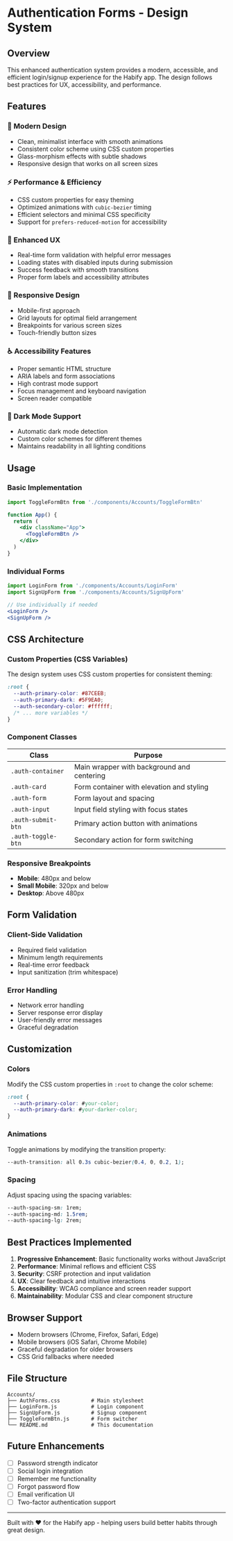 # Authentication Forms - Design System

## Overview

This enhanced authentication system provides a modern, accessible, and efficient login/signup experience for the Habify app. The design follows best practices for UX, accessibility, and performance.

## Features

### 🎨 Modern Design
- Clean, minimalist interface with smooth animations
- Consistent color scheme using CSS custom properties
- Glass-morphism effects with subtle shadows
- Responsive design that works on all screen sizes

### ⚡ Performance & Efficiency
- CSS custom properties for easy theming
- Optimized animations with `cubic-bezier` timing
- Efficient selectors and minimal CSS specificity
- Support for `prefers-reduced-motion` for accessibility

### 🔐 Enhanced UX
- Real-time form validation with helpful error messages
- Loading states with disabled inputs during submission
- Success feedback with smooth transitions
- Proper form labels and accessibility attributes

### 📱 Responsive Design
- Mobile-first approach
- Grid layouts for optimal field arrangement
- Breakpoints for various screen sizes
- Touch-friendly button sizes

### ♿ Accessibility Features
- Proper semantic HTML structure
- ARIA labels and form associations
- High contrast mode support
- Focus management and keyboard navigation
- Screen reader compatible

### 🌙 Dark Mode Support
- Automatic dark mode detection
- Custom color schemes for different themes
- Maintains readability in all lighting conditions

## Usage

### Basic Implementation

```jsx
import ToggleFormBtn from './components/Accounts/ToggleFormBtn'

function App() {
  return (
    <div className="App">
      <ToggleFormBtn />
    </div>
  )
}
```

### Individual Forms

```jsx
import LoginForm from './components/Accounts/LoginForm'
import SignUpForm from './components/Accounts/SignUpForm'

// Use individually if needed
<LoginForm />
<SignUpForm />
```

## CSS Architecture

### Custom Properties (CSS Variables)

The design system uses CSS custom properties for consistent theming:

```css
:root {
  --auth-primary-color: #87CEEB;
  --auth-primary-dark: #5F9EA0;
  --auth-secondary-color: #ffffff;
  /* ... more variables */
}
```

### Component Classes

| Class | Purpose |
|-------|---------|
| `.auth-container` | Main wrapper with background and centering |
| `.auth-card` | Form container with elevation and styling |
| `.auth-form` | Form layout and spacing |
| `.auth-input` | Input field styling with focus states |
| `.auth-submit-btn` | Primary action button with animations |
| `.auth-toggle-btn` | Secondary action for form switching |

### Responsive Breakpoints

- **Mobile**: 480px and below
- **Small Mobile**: 320px and below
- **Desktop**: Above 480px

## Form Validation

### Client-Side Validation
- Required field validation
- Minimum length requirements
- Real-time error feedback
- Input sanitization (trim whitespace)

### Error Handling
- Network error handling
- Server response error display
- User-friendly error messages
- Graceful degradation

## Customization

### Colors
Modify the CSS custom properties in `:root` to change the color scheme:

```css
:root {
  --auth-primary-color: #your-color;
  --auth-primary-dark: #your-darker-color;
}
```

### Animations
Toggle animations by modifying the transition property:

```css
--auth-transition: all 0.3s cubic-bezier(0.4, 0, 0.2, 1);
```

### Spacing
Adjust spacing using the spacing variables:

```css
--auth-spacing-sm: 1rem;
--auth-spacing-md: 1.5rem;
--auth-spacing-lg: 2rem;
```

## Best Practices Implemented

1. **Progressive Enhancement**: Basic functionality works without JavaScript
2. **Performance**: Minimal reflows and efficient CSS
3. **Security**: CSRF protection and input validation
4. **UX**: Clear feedback and intuitive interactions
5. **Accessibility**: WCAG compliance and screen reader support
6. **Maintainability**: Modular CSS and clear component structure

## Browser Support

- Modern browsers (Chrome, Firefox, Safari, Edge)
- Mobile browsers (iOS Safari, Chrome Mobile)
- Graceful degradation for older browsers
- CSS Grid fallbacks where needed

## File Structure

```
Accounts/
├── AuthForms.css          # Main stylesheet
├── LoginForm.js           # Login component
├── SignUpForm.js          # Signup component
├── ToggleFormBtn.js       # Form switcher
└── README.md              # This documentation
```

## Future Enhancements

- [ ] Password strength indicator
- [ ] Social login integration
- [ ] Remember me functionality
- [ ] Forgot password flow
- [ ] Email verification UI
- [ ] Two-factor authentication support

---

Built with ❤️ for the Habify app - helping users build better habits through great design.

